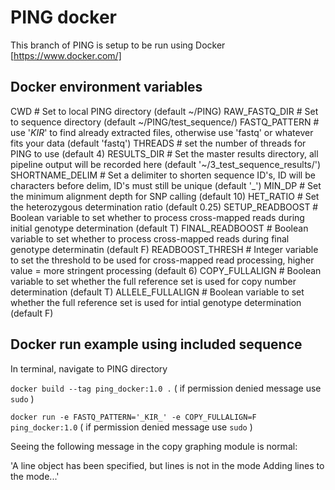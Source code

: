 # PING docker
This branch of PING is setup to be run using Docker [https://www.docker.com/]

## Docker environment variables
CWD  # Set to local PING directory (default ~/PING)
RAW_FASTQ_DIR  # Set to sequence directory (default ~/PING/test_sequence/)
FASTQ_PATTERN  # use '_KIR_' to find already extracted files, otherwise use 'fastq' or whatever fits your data (default 'fastq')
THREADS  # set the number of threads for PING to use (default 4)
RESULTS_DIR  # Set the master results directory, all pipeline output will be recorded here (default '~/3_test_sequence_results/')
SHORTNAME_DELIM  # Set a delimiter to shorten sequence ID's, ID will be characters before delim, ID's must still be unique (default '_')
MIN_DP  # Set the minimum alignment depth for SNP calling (default 10)
HET_RATIO  # Set the heterozygous determination ratio (default 0.25)
SETUP_READBOOST  # Boolean variable to set whether to process cross-mapped reads during initial genotype determination (default T)
FINAL_READBOOST  # Boolean variable to set whether to process cross-mapped reads during final genotype determinatin (default F)
READBOOST_THRESH  # Integer variable to set the threshold to be used for cross-mapped read processing, higher value = more stringent processing (default 6)
COPY_FULLALIGN  # Boolean variable to set whether the full reference set is used for copy number determination (default T)
ALLELE_FULLALIGN  # Boolean variable to set whether the full reference set is used for intial genotype determination (default F)

## Docker run example using included sequence
In terminal, navigate to PING directory

`docker build --tag ping_docker:1.0 .`
( if permission denied message use `sudo` )

`docker run -e FASTQ_PATTERN='_KIR_' -e COPY_FULLALIGN=F ping_docker:1.0`
( if permission denied message use `sudo` )


Seeing the following message in the copy graphing module is normal:

'A line object has been specified, but lines is not in the mode
Adding lines to the mode...'
